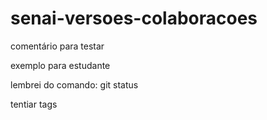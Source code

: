 # senai-versoes-colaboracoes

comentário para testar 

exemplo para estudante

lembrei do comando: git status

tentiar tags
